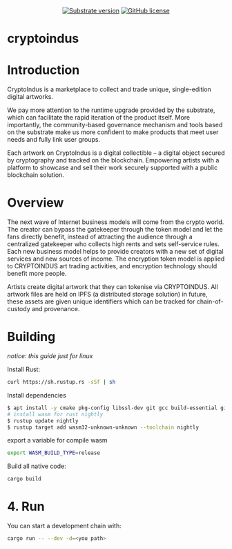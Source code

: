 
</p>

<div align="center">

[![Substrate version](https://img.shields.io/badge/Substrate-2.0.0-brightgreen?logo=Parity%20Substrate)](https://substrate.dev/)
[![GitHub license](https://img.shields.io/badge/license-GPL3%2FApache2-blue)](LICENSE)

</div>

# cryptoindus

# Introduction

CryptoIndus is a marketplace to collect and trade unique, single-edition digital artworks.

We pay more attention to the runtime upgrade provided by the substrate, which can facilitate the rapid iteration of the 
product itself. More importantly, the community-based governance mechanism and tools based on the substrate make us more
confident to make products that meet user needs and fully link user groups.

Each artwork on CryptoIndus is a digital collectible – a digital object secured by cryptography and tracked on the 
blockchain. Empowering artists with a platform to showcase and sell their work securely supported with a public 
blockchain solution.

# Overview

The next wave of Internet business models will come from the crypto world. The creator can bypass the gatekeeper through
the token model and let the fans directly benefit, instead of attracting the audience through a centralized gatekeeper 
who collects high rents and sets self-service rules. Each new business model helps to provide creators with a new set of
digital services and new sources of income. The encryption token model is applied to CRYPTOINDUS art trading activities,
and encryption technology should benefit more people.

Artists create digital artwork that they can tokenise via CRYPTOINDUS. All artwork files are held on IPFS (a distributed
storage solution) in future, these assets are given unique identifiers which can be tracked for chain-of-custody and 
provenance.

# Building

_notice: this guide just for linux_

Install Rust:

```bash
curl https://sh.rustup.rs -sSf | sh
```

Install dependencies

```bash
$ apt install -y cmake pkg-config libssl-dev git gcc build-essential git clang libclang-dev
# install wasm for rust nightly
$ rustup update nightly
$ rustup target add wasm32-unknown-unknown --toolchain nightly
```

export a variable for compile wasm

```bash
export WASM_BUILD_TYPE=release
```

Build all native code:

```bash
cargo build
```

# 4. Run

You can start a development chain with:

```bash
cargo run -- --dev -d=<you path>
```
